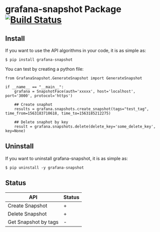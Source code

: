 # grafana-snapshot Package [![Build Status](https://travis-ci.com/ascendcorp/grafana-snapshot.svg?branch=master)](https://travis-ci.com/ascendcorp/grafana-snapshot)


## Install
If you want to use the API algorithms in your code, it is as simple as:

    $ pip install grafana-snapshot

You can test by creating a python file:

```python3
from GrafanaSnapshot.GenerateSnapshot import GenerateSnapshot

if __name__ == "__main__":
    grafana = SnapshotFace(auth='xxxxx', host='localhost', port='3000', protocol='https')
    
    ## Create snaphot
    results = grafana.snapshots.create_snapshot(tags="test_tag", time_from=1563183710618, time_to=1563185212275)
    
    ## Delete snaphot by key
    result = grafana.snapshots.delete(delete_key='some_delete_key', key=None)
```



## Uninstall
If you want to uninstall grafana-snapshot, it is as simple as:

    $ pip uninstall -y grafana-snapshot


## Status

| API | Status |
|---|---|
| Create Snapshot | + |
| Delete Snapshot | + |
| Get Snapshot by tags | - |
